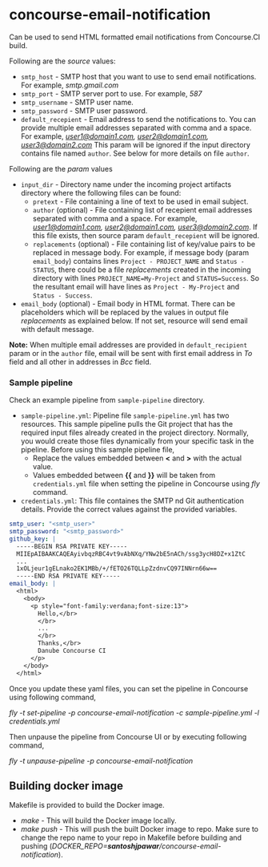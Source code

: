 # concourse-email-notification
Can be used to send HTML formatted email notifications from Concourse.CI build.

Following are the *source* values:
* `smtp_host` - SMTP host that you want to use to send email notifications.
For example, *smtp.gmail.com*
* `smtp_port` - SMTP server port to use.
For example, *587*
* `smtp_username` - SMTP user name.
* `smtp_password` - SMTP user password.
* `default_recepient` - Email address to send the notifications to. You can
provide multiple email addresses separated with comma and a space.
For example, *user1@domain1.com, user2@domain1.com, user3@domain2.com*
This param will be ignored if the input directory contains file named
`author`. See below for more details on file `author`.

Following are the *param* values
* `input_dir` - Directory name under the incoming project artifacts directory where the following files can be found:
  * `pretext` - File containing a line of text to be used in email subject.
  * `author` (optional) - File containing list of recepient email addresses 
  separated with comma and a space. For example, *user1@domain1.com, user2@domain1.com, user3@domain2.com*.
  If this file exists, then source param `default_recepient` will be ignored.
  * `replacements` (optional) - File containing list of key/value pairs to be replaced in message body.
  For example, if message body (param `email_body`) contains lines `Project - PROJECT_NAME`
  and `Status - STATUS`, there could be a file *replacements* created in the incoming
  directory with lines `PROJECT_NAME=My-Project` and `STATUS=Success`. So the resultant email will 
  have lines as `Project - My-Project` and `Status - Success`. 
* `email_body` (optional) - Email body in HTML format. There can be placeholders which will be 
replaced by the values in output file *replacements* as explained below.
If not set, resource will send email with default message.

**Note:** When multiple email addresses are provided in `default_recipient` param or in the `author` file,
email will be sent with first email address in *To* field and all other in addresses in *Bcc* field.

### Sample pipeline
Check an example pipeline from `sample-pipeline` directory.
* `sample-pipeline.yml`:  Pipeline file `sample-pipeline.yml` has two resources. 
This sample pipeline pulls the Git project that has the required input 
files already created in the project directory. Normally, you would create those files dynamically from your 
specific task in the pipeline. Before using this sample pipeline file,
  * Replace the values embedded between **<** and **>** with the actual value.
  * Values embedded between **{{** and **}}** will be taken from `credentials.yml` file
  when setting the pipeline in Concourse using *fly* command.
* `credentials.yml`: This file containes the SMTP nd Git authentication details.
 Provide the correct values against the provided variables.
 
 ``` yaml
 smtp_user: "<smtp_user>"
 smtp_password: "<smtp_password>"
 github_key: |
   -----BEGIN RSA PRIVATE KEY-----
   MIIEpAIBAAKCAQEAyivbqzRBC4vt9vAbNXq/YNw2bE5nACh/ssg3ycH8DZ+x1ZtC
   ...
   1xOLjeur1gELnako2EK1MBb/+/fETO26TQLLpZzdnvCQ97INNrn66w==
   -----END RSA PRIVATE KEY-----
 email_body: |
   <html>
     <body>
       <p style="font-family:verdana;font-size:13">
         Hello,</br>
         </br>
         ...
         </br>
         Thanks,</br>
         Danube Concourse CI
       </p>
     </body>
   </html>
 ```
 

Once you update these yaml files, you can set the pipeline in Concourse using following command,
 
*fly -t <target> set-pipeline -p concourse-email-notification -c sample-pipeline.yml -l credentials.yml*

Then unpause the pipeline from Concourse UI or by executing following command,

*fly -t <target> unpause-pipeline -p concourse-email-notification*

## Building docker image
Makefile is provided to build the Docker image.

* *make* - This will build the Docker image locally.
* *make push* - This will push the built Docker image to repo.
Make sure to change the repo name to your repo in Makefile before 
building and pushing (*DOCKER_REPO=***santoshjpawar***/concourse-email-notification*). 